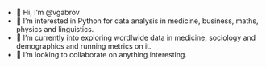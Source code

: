 - 👋 Hi, I’m @vgabrov
- 👀 I’m interested in Python for data analysis in medicine, business, maths, physics and linguistics.
- 🌱 I’m currently into exploring wordlwide data in medicine, sociology and demographics and running metrics on it.
- 💞️ I’m looking to collaborate on anything interesting.
